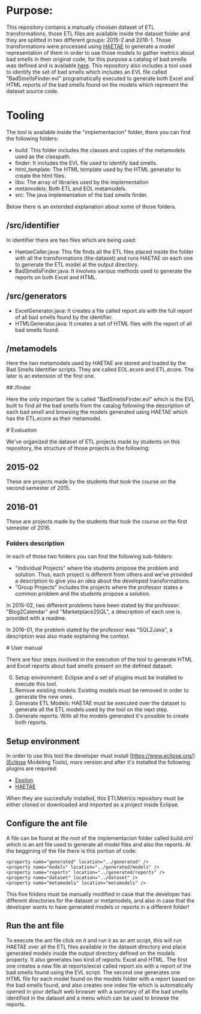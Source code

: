 # Purpose:

This repository contains a manually choosen dataset of ETL transformations, those ETL files are available inside the dataset folder and they are splitted in two different groups: 2015-2 and 2016-1. Those transformations were processed using [HAETAE](https://github.com/epsilonlabs/haetae) to generate a model representation of them in order to use those models to gather metrics about bad smells in their original code, for this purpose a catalog of bad smells was defined and is available [here](https://docs.google.com/document/d/1ko9W90KeJOuZQiycvN0LhLZeQbIXbMNYZJdz3qzSN7M/edit?usp=sharing). This repository also includes a tool used to identify the set of bad smells which includes an EVL file called "BadSmellsFinder.evl"  programatically executed to generate both Excel and HTML reports of the bad smells found on the models which represent the dataset source code.

# Tooling

The tool is available inside the "implementacion" folder, there you can find the following folders:

* build: This folder includes the classes and copies of the metamodels used as the classpath.
* finder: It includes the EVL file used to identify bad smells.
* html_template: The HTML template used by the HTML generator to create the html files.
* libs: The array of libraries used by the implementation
* metamodels: Both ETL and EOL metamodels.
* src: The java implementation of the bad smells finder.

Below there is an extended explanation about some of those folders.

## /src/identifier

In identifier there are two files which are being used:

* HaetaeCaller.java: This file finds all the ETL files placed inside the folder with all the transformations (the dataset) and runs HAETAE on each one to generate the ETL model at the output directory.
* BadSmellsFinder.java: It involves various methods used to generate the reports on both Excel and HTML.

## /src/generators

* ExcelGenerator.java: It creates a file called report.xls with the full report of all bad smells found by the identifier.
* HTMLGenerator.java: It creates a set of HTML files with the report of all bad smells found.

## /metamodels

Here the two metamodels used by HAETAE are stored and loaded by the Bad Smells Identifier scripts. They are called EOL.ecore and ETL.ecore. The later is an extension of the first one.

## /finder

Here the only important file is called "BadSmellsFinder.evl" which is the EVL built to find all the bad smells from the catalog following the description of each bad smell and browsing the models generated using HAETAE which has the ETL.ecore as their metamodel.

# Evaluation

We've organized the dataset of ETL projects made by students on this repository, the structure of those projects is the following:

## 2015-02
These are projects made by the students that took the course on the second semester of 2015.

## 2016-01
These are projects made by the students that took the course on the first semester of 2016.

### Folders description

In each of those two folders you can find the following sub-folders:

* "Individual Projects" where the students propose the problem and solution. Thus, each project is different from others and we've provided a description to give you an idea about the developed transformations.
* "Group Projects" includes the projects where the professor states a common problem and the students propose a solution.

In 2015-02, two different problems have been stated by the professor: "Blog2Calendar" and "Marketplace2SQL", a description of each one is provided with a readme.

In 2016-01, the problem stated by the professor was "SQL2Java", a description was also made explaining the context.

# User manual

There are four steps involved in the execution of the tool to generate HTML and Excel reports about bad smells present on the defined dataset:

0. Setup environment: Eclipse and a set of plugins must be installed to execute this tool.
1. Remove existing models: Existing models must be removed in order to generate the new ones.
2. Generate ETL Models: HAETAE must be executed over the dataset to generate all the ETL models used by the tool on the next step.
3. Generate reports: With all the models generated it's possible to create both reports.

## Setup environment

In order to use this tool the developer must install [https://www.eclipse.org/](Eclipse Modeling Tools), mars version and after it's installed the following plugins are required:

* [Epsilon](https://www.eclipse.org/epsilon/)
* [HAETAE](https://github.com/epsilonlabs/haetae)

When they are succesfully installed, this ETLMetrics repository must be either cloned or downloaded and imported as a project inside Eclipse.

## Configure the ant file

A file can be found at the root of the implementacion folder called build.xml which is an ant file used to generate all model files and also the reports. At the beggining of the file there is this portion of code:

<!-- Set some preferences for our folders -->
	<property name="generated" location="../generated" />
	<property name="models" location="../generated/models" />
	<property name="reports" location="../generated/reports" />
	<property name="dataset" location="../dataset" />
	<property name="metamodels" location="metamodels" />
  
This five folders must be manually modified in case that the developer has different directories for the dataset or metamodels, and also in case that the developer wants to have generated models or reports in a different folder!
  
## Run the ant file

To execute the ant file click on it and run it as an ant script, this will run HAETAE over all the ETL files available in the dataset directory and place generated models inside the output directory defined on the models property. It also generates two kind of reports: Excel and HTML. The first one creates a new file at reports/excel called report.xls with a report of the bad smells found using the EVL script. The second one generates one HTML file for each model found on the models folder with a report based on the bad smells found, and also creates one index file which is automatically opened in your default web browser with a summary of all the bad smells identified in the dataset and a menu which can be used to browse the reports.
